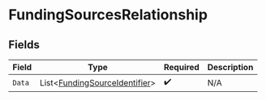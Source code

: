 # FundingSourcesRelationship


## Fields

| Field                                                                               | Type                                                                                | Required                                                                            | Description                                                                         |
| ----------------------------------------------------------------------------------- | ----------------------------------------------------------------------------------- | ----------------------------------------------------------------------------------- | ----------------------------------------------------------------------------------- |
| `Data`                                                                              | List<[FundingSourceIdentifier](../../Models/Components/FundingSourceIdentifier.md)> | :heavy_check_mark:                                                                  | N/A                                                                                 |